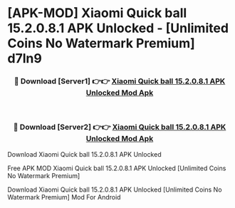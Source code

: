 # [APK-MOD] Xiaomi Quick ball 15.2.0.8.1 APK Unlocked - [Unlimited Coins No Watermark Premium] d7ln9



<div align="center">
<h3>🔴 Download [Server1] 👉👉 <a href="https://momento.my/?title=Xiaomi_Quick_ball_15.2.0.8.1_APK_Unlocked">Xiaomi Quick ball 15.2.0.8.1 APK Unlocked Mod Apk</a></h3><br>

<h3>🔴 Download [Server2] 👉👉 <a href="https://momento.my/?title=Xiaomi_Quick_ball_15.2.0.8.1_APK_Unlocked">Xiaomi Quick ball 15.2.0.8.1 APK Unlocked Mod Apk</a></h3>
</div>



Download Xiaomi Quick ball 15.2.0.8.1 APK Unlocked 

Free APK MOD Xiaomi Quick ball 15.2.0.8.1 APK Unlocked [Unlimited Coins No Watermark Premium]

Download Xiaomi Quick ball 15.2.0.8.1 APK Unlocked [Unlimited Coins No Watermark Premium] Mod For Android
